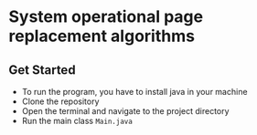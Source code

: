 # System operational page replacement algorithms

## Get Started
- To run the program, you have to install java in your machine
- Clone the repository
- Open the terminal and navigate to the project directory
- Run the main class `Main.java`
